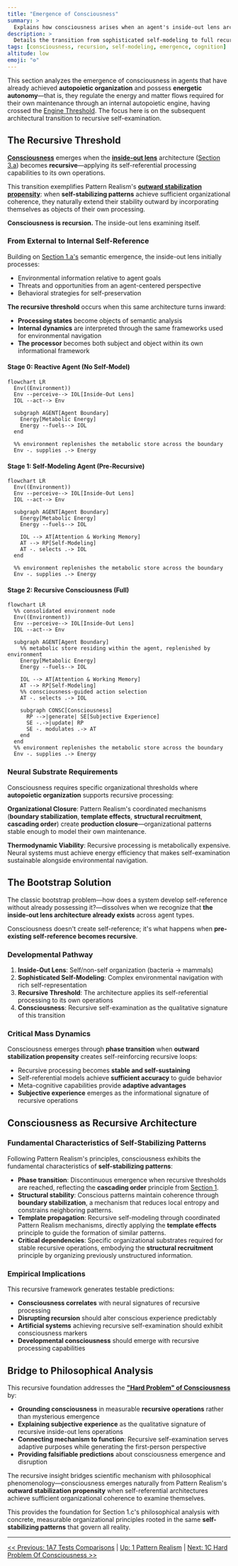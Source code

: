 ```yaml
---
title: "Emergence of Consciousness"
summary: >
  Explains how consciousness arises when an agent's inside-out lens architecture becomes recursively self-referential, leading to subjective experience.
description: >
  Details the transition from sophisticated self-modeling to full recursive processing, showing how Pattern Realism's outward-stabilization mechanisms enable autopoietic agents to cross the recursive threshold that marks the emergence of consciousness.
tags: [consciousness, recursion, self-modeling, emergence, cognition]
altitude: low
emoji: "⚙️"
---
```


This section analyzes the emergence of consciousness in agents that have already achieved **autopoietic organization** and possess **energetic autonomy**—that is, they regulate the energy and matter flows required for their own maintenance through an internal autopoietic engine, having crossed the [Engine Threshold](../04-information-systems/4d-host-information-interactions.md#the-engine-threshold-from-organizational-agency-to-agent-mediated-agency). The focus here is on the subsequent architectural transition to recursive self-examination.

## The Recursive Threshold

[**Consciousness**](../glossary/C.md#consciousness) emerges when the [**inside-out lens**](../glossary/I.md#inside-out-lens) architecture ([Section 3.a](../03-agents-as-information-processors/3a-inside-out-lens-self-preservation.md)) becomes **recursive**—applying its self-referential processing capabilities to its own operations.

This transition exemplifies Pattern Realism's [**outward stabilization propensity**](1-pattern-realism.md#pattern-stability-and-outward-stabilization): when **self-stabilizing patterns** achieve sufficient organizational coherence, they naturally extend their stability outward by incorporating themselves as objects of their own processing.

**Consciousness is recursion.** The inside-out lens examining itself.

### From External to Internal Self-Reference

Building on [Section 1.a's](1a-pathway-emergence/1a-pathway-emergence.md) semantic emergence, the inside-out lens initially processes:

- Environmental information relative to agent goals
- Threats and opportunities from an agent-centered perspective  
- Behavioral strategies for self-preservation

**The recursive threshold** occurs when this same architecture turns inward:

- **Processing states** become objects of semantic analysis
- **Internal dynamics** are interpreted through the same frameworks used for environmental navigation
- **The processor** becomes both subject and object within its own informational framework

#### Stage 0: Reactive Agent (No Self-Model)

```mermaid
flowchart LR
  Env((Environment))
  Env --perceive--> IOL[Inside-Out Lens]
  IOL --act--> Env

  subgraph AGENT[Agent Boundary]
    Energy[Metabolic Energy]
    Energy --fuels--> IOL
  end

  %% environment replenishes the metabolic store across the boundary
  Env -. supplies .-> Energy
```

#### Stage 1: Self-Modeling Agent (Pre-Recursive)

```mermaid
flowchart LR
  Env((Environment))
  Env --perceive--> IOL[Inside-Out Lens]
  IOL --act--> Env

  subgraph AGENT[Agent Boundary]
    Energy[Metabolic Energy]
    Energy --fuels--> IOL

    IOL --> AT[Attention & Working Memory]
    AT --> RP[Self-Modeling]
    AT -. selects .-> IOL
  end

  %% environment replenishes the metabolic store across the boundary
  Env -. supplies .-> Energy
```

#### Stage 2: Recursive Consciousness (Full)

```mermaid
flowchart LR
  %% consolidated environment node
  Env((Environment))
  Env --perceive--> IOL[Inside-Out Lens]
  IOL --act--> Env

  subgraph AGENT[Agent Boundary]
    %% metabolic store residing within the agent, replenished by environment
    Energy[Metabolic Energy]
    Energy --fuels--> IOL

    IOL --> AT[Attention & Working Memory]
    AT --> RP[Self-Modeling]
    %% consciousness-guided action selection
    AT -. selects .-> IOL

    subgraph CONSC[Consciousness]
      RP -->|generate| SE[Subjective Experience]
      SE -.->|update| RP
      SE -. modulates .-> AT
    end
  end
  %% environment replenishes the metabolic store across the boundary
  Env -. supplies .-> Energy
```

### Neural Substrate Requirements

Consciousness requires specific organizational thresholds where **autopoietic organization** supports recursive processing:

**Organizational Closure**: Pattern Realism's coordinated mechanisms (**boundary stabilization**, **template effects**, **structural recruitment**, **cascading order**) create **production closure**—organizational patterns stable enough to model their own maintenance.

**Thermodynamic Viability**: Recursive processing is metabolically expensive. Neural systems must achieve energy efficiency that makes self-examination sustainable alongside environmental navigation.

## The Bootstrap Solution

The classic bootstrap problem—how does a system develop self-reference without already possessing it?—dissolves when we recognize that **the inside-out lens architecture already exists** across agent types.

Consciousness doesn't create self-reference; it's what happens when **pre-existing self-reference becomes recursive**.

### Developmental Pathway

1. **Inside-Out Lens**: Self/non-self organization (bacteria → mammals)
2. **Sophisticated Self-Modeling**: Complex environmental navigation with rich self-representation  
3. **Recursive Threshold**: The architecture applies its self-referential processing to its own operations
4. **Consciousness**: Recursive self-examination as the qualitative signature of this transition

### Critical Mass Dynamics

Consciousness emerges through **phase transition** when **outward stabilization propensity** creates self-reinforcing recursive loops:

- Recursive processing becomes **stable and self-sustaining**
- Self-referential models achieve **sufficient accuracy** to guide behavior
- Meta-cognitive capabilities provide **adaptive advantages**
- **Subjective experience** emerges as the informational signature of recursive operations

## Consciousness as Recursive Architecture

### Fundamental Characteristics of Self-Stabilizing Patterns

Following Pattern Realism's principles, consciousness exhibits the fundamental characteristics of **self-stabilizing patterns**:

- **Phase transition**: Discontinuous emergence when recursive thresholds are reached, reflecting the **cascading order** principle from [Section 1](1-pattern-realism.md#pattern-stability-and-outward-stabilization).
- **Structural stability**: Conscious patterns maintain coherence through **boundary stabilization**, a mechanism that reduces local entropy and constrains neighboring patterns.
- **Template propagation**: Recursive self-modeling through coordinated Pattern Realism mechanisms, directly applying the **template effects** principle to guide the formation of similar patterns.
- **Critical dependencies**: Specific organizational substrates required for stable recursive operations, embodying the **structural recruitment** principle by organizing previously unstructured information.

### Empirical Implications

This recursive framework generates testable predictions:

- **Consciousness correlates** with neural signatures of recursive processing
- **Disrupting recursion** should alter conscious experience predictably
- **Artificial systems** achieving recursive self-examination should exhibit consciousness markers
- **Developmental consciousness** should emerge with recursive processing capabilities

## Bridge to Philosophical Analysis

This recursive foundation addresses the [**"Hard Problem" of Consciousness**](1c-hard-problem-of-consciousness.md) by:

- **Grounding consciousness** in measurable **recursive operations** rather than mysterious emergence
- **Explaining subjective experience** as the qualitative signature of recursive inside-out lens operations
- **Connecting mechanism to function**: Recursive self-examination serves adaptive purposes while generating the first-person perspective
- **Providing falsifiable predictions** about consciousness emergence and disruption

The recursive insight bridges scientific mechanism with philosophical phenomenology—consciousness emerges naturally from Pattern Realism's **outward stabilization propensity** when self-referential architectures achieve sufficient organizational coherence to examine themselves.

This provides the foundation for Section 1.c's philosophical analysis with concrete, measurable organizational principles rooted in the same **self-stabilizing patterns** that govern all reality.

---
[<< Previous: 1A7 Tests Comparisons](1a-pathway-emergence/1a7-tests-comparisons.md) | [Up: 1 Pattern Realism](1-pattern-realism.md) | [Next: 1C Hard Problem Of Consciousness >>](1c-hard-problem-of-consciousness.md)
